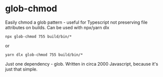 # glob-chmod
Easily chmod a glob pattern - useful for Typescript not preserving file attributes on builds. Can be used with npx/yarn dlx

```
npx glob-chmod 755 build/bin/*
```

or

```
yarn dlx glob-chmod 755 build/bin/*
```

Just one dependency - glob. Written in circa 2000 Javascript, because it's just that simple.
